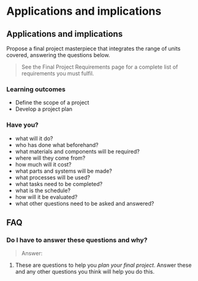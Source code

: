 # Applications and implications

## Applications and implications

Propose a final project masterpiece that integrates the range of units covered, answering the questions below.
> See the Final Project Requirements page for a complete list of requirements you must fulfil.  

### Learning outcomes

* Define the scope of a project
* Develop a project plan

### Have you?

* what will it do?
* who has done what beforehand?
* what materials and components will be required?
* where will they come from?
* how much will it cost?
* what parts and systems will be made?
* what processes will be used?
* what tasks need to be completed?
* what is the schedule?
* how will it be evaluated?
* what other questions need to be asked and answered?

## FAQ

### Do I have to answer these questions and why?
> Answer:
1. These are questions to help you *plan your final project*. Answer these and any other questions you think will help you do this. 

